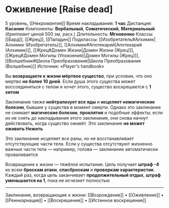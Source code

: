 # Оживление [Raise dead]
5 уровень, [[Некромантия]]
Время накладывания: **1 час**
Дистанция: **Касание**
Компоненты: **Вербальный**, **Соматический**, **Материальный** (бриллиант ценой 500 зм, расх.)
Длительность: **Мгновенно**
Классы: [[Бард]], [[Жрец]], [[Паладин]]
Подклассы: [[Изобретатель#Алхимик|Алхимик (Изобретатель)]], [[Алхимик#Апотекарий|Апотекарий (Алхимик)]], [[Жрец#Домен Жизни|Домен Жизни (Жрец)]], [[Жрец#Домен Могилы (Упокоения)|Домен Могилы (Жрец)]], [[Волшебник#Школа Преобразования|Школа Преобразования (Волшебник)]]
Источник: «Player's handbook»

Вы **возвращаете к жизни мёртвое существо**, при условии, что оно мертво **не более 10 дней**. Если душа этого существа может воссоединиться с телом и хочет этого, существо воскрешается с **1 хитом**

Заклинание также **нейтрализует все яды** и **исцеляет немагические болезни**, бывшие у существа в момент смерти. Однако это заклинание не снимает **магические болезни**, **проклятия** и подобные эффекты; если их не снять до накладывания этого заклинания, они снова начнут действовать, когда существо оживёт. Это заклинание **не может оживить Нежить**

Это заклинание исцеляет все раны, но не восстанавливает отсутствующие части тела. Если у существа отсутствуют жизненно важные части тела — например, голова — заклинание автоматически проваливается

Возвращение к жизни — тяжёлое испытание. Цель получает **штраф -4** ко всем **броскам атаки**, **спасброскам** и **проверкам характеристик**. Каждый раз, когда цель заканчивает **продолжительный отдых**, **штраф уменьшается на 1**, пока не исчезнет полностью

---

Заклинания, возвращающие к жизни: [[Возрождение]] • [[Оживление]] • [[Реинкарнация]] • [[Воскрешение]] • [[Истинное воскрешение]]